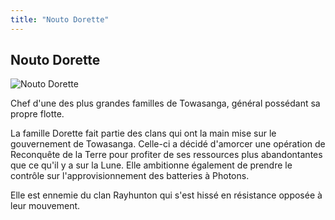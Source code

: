 ```yaml
---
title: "Nouto Dorette"
---
```


Nouto Dorette
-------------


![Nouto Dorette](/images/stories/saga/gnoreconguista/persos/nouto-dorette.png)


Chef d'une des plus grandes familles de Towasanga, général possédant sa propre flotte.


La famille Dorette fait partie des clans qui ont la main mise sur le gouvernement de Towasanga. Celle-ci a décidé d'amorcer une opération de Reconquête de la Terre pour profiter de ses ressources plus abandontantes que ce qu'il y a sur la Lune. Elle ambitionne également de prendre le contrôle sur l'approvisionnement des batteries à Photons. 


Elle est ennemie du clan Rayhunton qui s'est hissé en résistance opposée à leur mouvement. 

